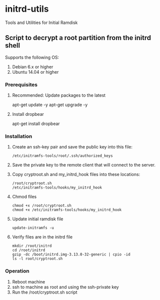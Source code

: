 # initrd-utils
Tools and Utilities for Initial Ramdisk

## Script to decrypt a root partition from the initrd shell

Supports the following OS:
   1. Debian 6.x or higher
   2. Ubuntu 14.04 or higher

### Prerequisites
   1. Recommended: Update packages to the latest

      apt-get update -y
      apt-get upgrade -y

   2. Install dropbear

      apt-get install dropbear

### Installation
   1. Create an ssh-key pair and save the public key into this file:
      ```
      /etc/initramfs-tools/root/.ssh/authorized_keys
      ```
   2. Save the private key to the remote client that will connect to the server.
   3. Copy cryptroot.sh and my_initrd_hook files into these locations:
      ```
      /root/cryptroot.sh
      /etc/initramfs-tools/hooks/my_initrd_hook
      ```
   4. Chmod files
      ```
      chmod +x /root/cryptroot.sh
      chmod +x /etc/initramfs-tools/hooks/my_initrd_hook
      ```

   5. Update initial ramdisk file
      ```
      update-initramfs -u
      ```
   6. Verify files are in the initrd file
      ```
      mkdir /root/initrd
      cd /root/initrd
      gzip -dc /boot/initrd.img-3.13.0-32-generic | cpio -id
      ls -l root/cryptroot.sh
      ```

### Operation
   1. Reboot machine
   2. ssh to machine as root and using the ssh-private key
   3. Run the /root/cryptroot.sh script

